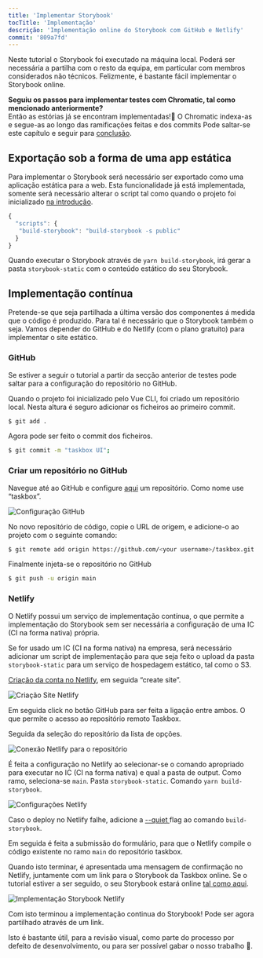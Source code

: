 ```yaml
---
title: 'Implementar Storybook'
tocTitle: 'Implementação'
descrição: 'Implementação online do Storybook com GitHub e Netlify'
commit: '809a7fd'
---
```


Neste tutorial o Storybook foi executado na máquina local. Poderá ser necessária a partilha com o resto da equipa, em particular com membros considerados não técnicos. Felizmente, é bastante fácil implementar o Storybook online.

<div class="aside">
    <strong>Seguiu os passos para implementar testes com Chromatic, tal como mencionado anteriormente?</strong>
    <br/>
    Então as estórias já se encontram implementadas!🎉 O Chromatic indexa-as e segue-as ao longo das ramificações feitas e dos commits
    Pode saltar-se este capítulo e seguir para <a href="/intro-to-storybook/vue/pt/conclusion">conclusão</a>.
</div>

## Exportação sob a forma de uma app estática

Para implementar o Storybook será necessário ser exportado como uma aplicação estática para a web. Esta funcionalidade já está implementada, somente será necessário alterar o script tal como quando o projeto foi inicializado [na introdução](/intro-to-storybook/vue/pt/get-started).

```javascript
{
  "scripts": {
   "build-storybook": "build-storybook -s public"
  }
}
```

Quando executar o Storybook através de `yarn build-storybook`, irá gerar a pasta `storybook-static` com o conteúdo estático do seu Storybook.

## Implementação contínua

Pretende-se que seja partilhada a última versão dos componentes á medida que o código é produzido. Para tal é necessário que o Storybook também o seja. Vamos depender do GitHub e do Netlify (com o plano gratuito) para implementar o site estático.

### GitHub

Se estiver a seguir o tutorial a partir da secção anterior de testes pode saltar para a configuração do repositório no GitHub.

Quando o projeto foi inicializado pelo Vue CLI, foi criado um repositório local. Nesta altura é seguro adicionar os ficheiros ao primeiro commit.

```bash
$ git add .
```

Agora pode ser feito o commit dos ficheiros.

```bash
$ git commit -m "taskbox UI";
```

### Criar um repositório no GitHub

Navegue até ao GitHub e configure [aqui](https://github.com/new) um repositório. Como nome use “taskbox”.

![Configuração GitHub](/intro-to-storybook/github-create-taskbox.png)

No novo repositório de código, copie o URL de origem, e adicione-o ao projeto com o seguinte comando:

```bash
$ git remote add origin https://github.com/<your username>/taskbox.git
```

Finalmente injeta-se o repositório no GitHub

```bash
$ git push -u origin main
```

### Netlify

O Netlify possui um serviço de implementação contínua, o que permite a implementação do Storybook sem ser necessária a configuração de uma IC (CI na forma nativa) própria.

<div class="aside">
    Se for usado um IC (CI na forma nativa) na empresa, será necessário adicionar um script de implementação para que seja feito o upload da pasta <code>storybook-static</code> para um serviço de hospedagem estático, tal como o S3.
</div>

[Criação da conta no Netlify](https://app.netlify.com/start), em seguida “create site”.

![Criação Site Netlify](/intro-to-storybook/netlify-create-site.png)

Em seguida click no botão GitHub para ser feita a ligação entre ambos. O que permite o acesso ao repositório remoto Taskbox.

Seguida da seleção do repositório da lista de opções.

![Conexão Netlify para o repositório](/intro-to-storybook/netlify-account-picker.png)

É feita a configuração no Netlify ao selecionar-se o comando apropriado para executar no IC (CI na forma nativa) e qual a pasta de output. Como ramo, seleciona-se `main`. Pasta `storybook-static`. Comando `yarn build-storybook`.

![Configurações Netlify](/intro-to-storybook/netlify-settings.png)

<div class="aside"><p>Caso o deploy no Netlify falhe, adicione a <a href="https://storybook.js.org/docs/configurations/cli-options/#for-build-storybook">--quiet </a> flag ao comando <code>build-storybook</code>.</p></div>

Em seguida é feita a submissão do formulário, para que o Netlify compile o código existente no ramo `main` do repositório taskbox.

Quando isto terminar, é apresentada uma mensagem de confirmação no Netlify, juntamente com um link para o Storybook da Taskbox online. Se o tutorial estiver a ser seguido, o seu Storybook estará online [tal como aqui](https://clever-banach-415c03.netlify.com/).

![Implementação Storybook Netlify](/intro-to-storybook/netlify-storybook-deploy.png)

Com isto terminou a implementação continua do Storybook! Pode ser agora partilhado através de um link.

Isto é bastante útil, para a revisão visual, como parte do processo por defeito de desenvolvimento, ou para ser possível gabar o nosso trabalho 💅.
